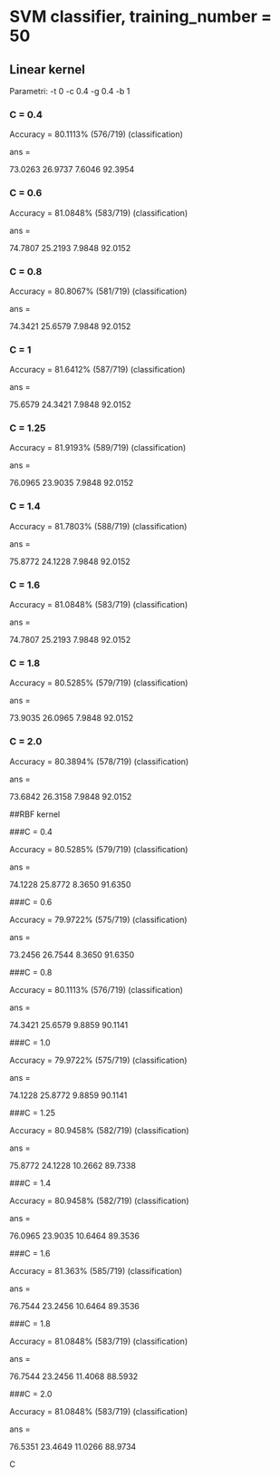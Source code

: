 
# SVM classifier, training_number = 50

## Linear kernel 

Parametri: -t 0  -c 0.4 -g 0.4 -b 1

### C = 0.4

Accuracy = 80.1113% (576/719) (classification)

ans =

   73.0263   26.9737
    7.6046   92.3954

### C = 0.6

Accuracy = 81.0848% (583/719) (classification)

ans =

   74.7807   25.2193
    7.9848   92.0152


### C = 0.8 

Accuracy = 80.8067% (581/719) (classification)

ans =

   74.3421   25.6579
    7.9848   92.0152


### C = 1

Accuracy = 81.6412% (587/719) (classification)

ans =

   75.6579   24.3421
    7.9848   92.0152


### C = 1.25

Accuracy = 81.9193% (589/719) (classification)

ans =

   76.0965   23.9035
    7.9848   92.0152

### C = 1.4

Accuracy = 81.7803% (588/719) (classification)

ans =

   75.8772   24.1228
    7.9848   92.0152

### C = 1.6 

Accuracy = 81.0848% (583/719) (classification)

ans =

   74.7807   25.2193
    7.9848   92.0152

### C = 1.8 

Accuracy = 80.5285% (579/719) (classification)

ans =

   73.9035   26.0965
    7.9848   92.0152
    
### C = 2.0
Accuracy = 80.3894% (578/719) (classification)

ans =

   73.6842   26.3158
    7.9848   92.0152

##RBF kernel 

###C = 0.4

Accuracy = 80.5285% (579/719) (classification)

ans =

   74.1228   25.8772
    8.3650   91.6350

###C = 0.6 

Accuracy = 79.9722% (575/719) (classification)

ans =

   73.2456   26.7544
    8.3650   91.6350

###C = 0.8 

Accuracy = 80.1113% (576/719) (classification)

ans =

   74.3421   25.6579
    9.8859   90.1141

###C = 1.0

Accuracy = 79.9722% (575/719) (classification)

ans =

   74.1228   25.8772
    9.8859   90.1141
	
###C = 1.25

Accuracy = 80.9458% (582/719) (classification)

ans =

   75.8772   24.1228
   10.2662   89.7338

###C = 1.4

Accuracy = 80.9458% (582/719) (classification)

ans =

   76.0965   23.9035
   10.6464   89.3536
   
###C = 1.6

Accuracy = 81.363% (585/719) (classification)

ans =

   76.7544   23.2456
   10.6464   89.3536
   
###C = 1.8

Accuracy = 81.0848% (583/719) (classification)

ans =

   76.7544   23.2456
   11.4068   88.5932
   
###C = 2.0

Accuracy = 81.0848% (583/719) (classification)

ans =

   76.5351   23.4649
   11.0266   88.9734

C 






